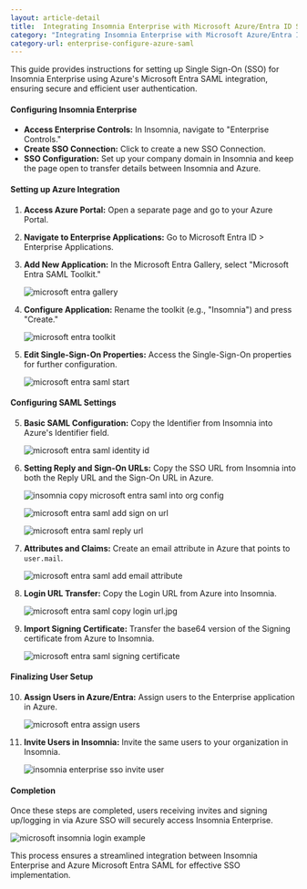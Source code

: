 ```yaml
---
layout: article-detail
title:  Integrating Insomnia Enterprise with Microsoft Azure/Entra ID SAML 2.0
category: "Integrating Insomnia Enterprise with Microsoft Azure/Entra ID SAML 2.0"
category-url: enterprise-configure-azure-saml
---
```


This guide provides instructions for setting up Single Sign-On (SSO) for Insomnia Enterprise using Azure's Microsoft Entra SAML integration, ensuring secure and efficient user authentication.

#### Configuring Insomnia Enterprise

- **Access Enterprise Controls:** In Insomnia, navigate to "Enterprise Controls."
- **Create SSO Connection:** Click to create a new SSO Connection.
- **SSO Configuration:** Set up your company domain in Insomnia and keep the page open to transfer details between Insomnia and Azure.

#### Setting up Azure Integration

1. **Access Azure Portal:** Open a separate page and go to your Azure Portal.
2. **Navigate to Enterprise Applications:** Go to Microsoft Entra ID > Enterprise Applications.
3. **Add New Application:** In the Microsoft Entra Gallery, select "Microsoft Entra SAML Toolkit."

   ![microsoft entra gallery](../assets/images/microsoft-entra-gallery.jpg)

3. **Configure Application:** Rename the toolkit (e.g., "Insomnia") and press "Create."

   ![microsoft entra toolkit](../assets/images/microsoft-entra-toolkit.jpg)

4. **Edit Single-Sign-On Properties:** Access the Single-Sign-On properties for further configuration.

   ![microsoft entra saml start](../assets/images/microsoft-entra-saml-start.jpg)

#### Configuring SAML Settings

5. **Basic SAML Configuration:** Copy the Identifier from Insomnia into Azure's Identifier field.

   ![microsoft entra saml identity id](../assets/images/microsoft-entra-saml-identity-id.jpg)

6. **Setting Reply and Sign-On URLs:** Copy the SSO URL from Insomnia into both the Reply URL and the Sign-On URL in Azure.

    ![insomnia copy microsoft entra saml into org config](../assets/images/insomnia-copy-microsoft-entra-saml-into-org-config.jpg)

    ![microsoft entra saml add sign on url](../assets/images/microsoft-entra-saml-add-sign-on-url.jpg)

    ![microsoft entra saml reply url](../assets/images/microsoft-entra-saml-reply-url.jpg)

7. **Attributes and Claims:** Create an email attribute in Azure that points to `user.mail`.

    ![microsoft entra saml add email attribute](../assets/images/microsoft-entra-saml-add-email-attribute.jpg)

8. **Login URL Transfer:** Copy the Login URL from Azure into Insomnia.

    ![microsoft entra saml copy login url.jpg](../assets/images/microsoft-entra-saml-copy-login-url.jpg)

9. **Import Signing Certificate:** Transfer the base64 version of the Signing certificate from Azure to Insomnia.

    ![microsoft entra saml signing certificate](../assets/images/microsoft-entra-saml-signing-certificate.jpg)

#### Finalizing User Setup

10. **Assign Users in Azure/Entra:** Assign users to the Enterprise application in Azure.

    ![microsoft entra assign users](../assets/images/microsoft-entra-assign-users.jpg)

11. **Invite Users in Insomnia:** Invite the same users to your organization in Insomnia.

    ![insomnia enterprise sso invite user](../assets/images/insomnia-enterprise-sso-invite-user.jpg)

#### Completion

Once these steps are completed, users receiving invites and signing up/logging in via Azure SSO will securely access Insomnia Enterprise.

![microsoft insomnia login example](../assets/images/microsoft-insomnia-login-example.jpg)

This process ensures a streamlined integration between Insomnia Enterprise and Azure Microsoft Entra SAML for effective SSO implementation.
